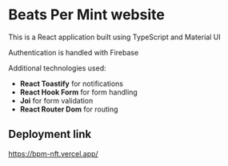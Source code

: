 # Beats Per Mint website

This is a React application built using TypeScript and Material UI

Authentication is handled with Firebase

Additional technologies used:

- **React Toastify** for notifications
- **React Hook Form** for form handling
- **Joi** for form validation
- **React Router Dom** for routing

## Deployment link

https://bpm-nft.vercel.app/
